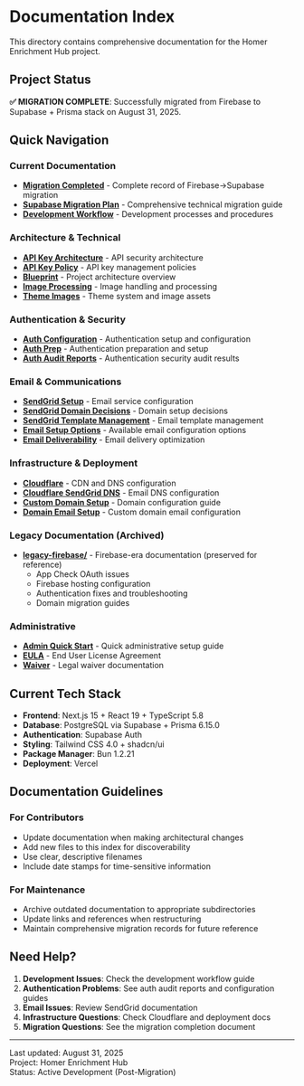 # Documentation Index

This directory contains comprehensive documentation for the Homer Enrichment Hub project.

## Project Status

**✅ MIGRATION COMPLETE**: Successfully migrated from Firebase to Supabase + Prisma stack on August 31, 2025.

## Quick Navigation

### Current Documentation
- **[Migration Completed](migration/migration-completed.md)** - Complete record of Firebase→Supabase migration
- **[Supabase Migration Plan](supabase-migration-plan.md)** - Comprehensive technical migration guide
- **[Development Workflow](development-workflow.md)** - Development processes and procedures

### Architecture & Technical
- **[API Key Architecture](api-key-architecture.md)** - API security architecture
- **[API Key Policy](api-key-policy.md)** - API key management policies
- **[Blueprint](blueprint.md)** - Project architecture overview
- **[Image Processing](image-processing.md)** - Image handling and processing
- **[Theme Images](theme-images.md)** - Theme system and image assets

### Authentication & Security
- **[Auth Configuration](auth-configuration.md)** - Authentication setup and configuration
- **[Auth Prep](auth-prep.md)** - Authentication preparation and setup
- **[Auth Audit Reports](auth-audit/)** - Authentication security audit results

### Email & Communications  
- **[SendGrid Setup](sendgrid-email-setup.md)** - Email service configuration
- **[SendGrid Domain Decisions](sendgrid-domain-decisions.md)** - Domain setup decisions
- **[SendGrid Template Management](sendgrid-template-management.md)** - Email template management
- **[Email Setup Options](email-setup-options.md)** - Available email configuration options
- **[Email Deliverability](email-deliverability.md)** - Email delivery optimization

### Infrastructure & Deployment
- **[Cloudflare](cloudflare.md)** - CDN and DNS configuration
- **[Cloudflare SendGrid DNS](cloudflare-sendgrid-dns.md)** - Email DNS configuration
- **[Custom Domain Setup](custom-domain-setup.md)** - Domain configuration guide
- **[Domain Email Setup](domain-email-setup.md)** - Custom domain email configuration

### Legacy Documentation (Archived)
- **[legacy-firebase/](legacy-firebase/)** - Firebase-era documentation (preserved for reference)
  - App Check OAuth issues
  - Firebase hosting configuration
  - Authentication fixes and troubleshooting
  - Domain migration guides

### Administrative
- **[Admin Quick Start](ADMIN_QUICK_START.md)** - Quick administrative setup guide
- **[EULA](EULA.md)** - End User License Agreement
- **[Waiver](waiver.md)** - Legal waiver documentation

## Current Tech Stack

- **Frontend**: Next.js 15 + React 19 + TypeScript 5.8
- **Database**: PostgreSQL via Supabase + Prisma 6.15.0
- **Authentication**: Supabase Auth
- **Styling**: Tailwind CSS 4.0 + shadcn/ui
- **Package Manager**: Bun 1.2.21
- **Deployment**: Vercel

## Documentation Guidelines

### For Contributors
- Update documentation when making architectural changes
- Add new files to this index for discoverability
- Use clear, descriptive filenames
- Include date stamps for time-sensitive information

### For Maintenance
- Archive outdated documentation to appropriate subdirectories
- Update links and references when restructuring
- Maintain comprehensive migration records for future reference

## Need Help?

1. **Development Issues**: Check the development workflow guide
2. **Authentication Problems**: See auth audit reports and configuration guides
3. **Email Issues**: Review SendGrid documentation
4. **Infrastructure Questions**: Check Cloudflare and deployment docs
5. **Migration Questions**: See the migration completion document

---

Last updated: August 31, 2025  
Project: Homer Enrichment Hub  
Status: Active Development (Post-Migration)